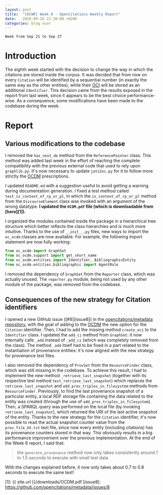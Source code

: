 ```yaml
---
layout: post
title:  "[OCWR] Week 8 - OpenCitations Weekly Report"
date:   2020-09-26 22:30:00 +0200
categories: blog ocwr
---
```

`Week from Sep 21 to Sep 27`

# Introduction
The eighth week started with the decision to change the way in which the citations are stored inside the corpus. It was decided that from
now on every `Citation` will be identified by a sequential number (in exactly the same way as the other entities), while their [OCI][oci]
will be stored as an additional `Identifier`. This decision came from the results exposed in the report from last week, since it appears to
be the best choice performance-wise. As a consequence, some modifications have been made to the codebase during the week.

# Report

## Various modifications to the codebase
I removed the `has_next_de` method from the `ReferencePointer` class. This method was added last week in the effort of reaching the complete
compatibility with the previous external code that used to rely upon `graphlib.py`. It's now necessary to update `jats2oc.py` for it to follow
more strictly the [OCDM][ocdm-2.0.1] prescriptions.

I updated `README.md` with a suggestion useful to avoid getting a warning during documentation generation. I fixed a test method called 
`test_is_context_of_rp_or_pl`, in which the `is_context_of_rp_or_pl` method from the `DiscourseElement` class was invoked with an argument
of the wrong datatype. **I updated the `OCDM.pdf` file (which is downloadable from [here][1]).**

I organized the modules contained inside the package in a hierarchical tree structure which better reflects the class hierarchies and is much 
more intuitive. Thanks to the use of `__init__.py` files, new ways to import the `oc_ocdm` classes are now available. For example, the following
import statement are now fully working:
```python
from oc_ocdm import GraphSet
from oc_ocdm.support import get_short_name
from oc_ocdm.entities import Identifier, BibliographicEntity
from oc_ocdm.entities.bibliographic import AgentRole
```

I removed the dependency of `GraphSet` from the `Reporter` class, which was actually unused. The `reporter.py` module, being not used by any 
other module of the package, was removed from the codebase.

## Consequences of the new strategy for Citation identifiers
I opened a new GitHub issue ([#8][issue8]) in the [opencitations/metadata repository][metadata_repo], with the goal of adding to the
[OCDM][ocdm-2.0.1] the new option for the `Citation` identifier. Then, I had to add the missing method `create_oci` to the `Identifier` class. I 
updated the `add_ci` method from `GraphSet`: it now internally calls `_add` instead of `_add_ci` (which was completely removed from the class).
The method `_add` itself had to be fixed in a part related to the instantiation of provenance entities: it's now aligned with the new strategy 
for provenance text files. 

I also removed the dependency of `ProvSet` from the `ResourceFinder` class, which was still missing in the codebase. To achieve this result, I 
had to implement the new method `_retrieve_last_snapshot` (together with its respective test method `test_retrieve_last_snapshot`) which 
replaces the `retrieve_last_snapshot` and `add_prov_triples_in_filesystem` methods from `ResourceFinder`. Previously, to find the 
last provenance snapshot of a particular entity, a local RDF storage file containing the data related to the entity was created (through the 
use of `add_prov_triples_in_filesystem`). Then, a SPARQL query was performed on the local file (by invoking `retrieve_last_snapshot`), which 
returned the URI of the last active snapshot of the entity. Thanks to the new strategy for the `Citation` identifier, it's now possible to read 
the actual snapshot counter value from the `prov_file_XX.txt` text file, since now every entity (including citations) has its provenance 
counters stored in that way. This obviously results in a big performance improvement over the previous implementation. At the end of the Week 6 
report, I said that:
> the `generate_provenance` method now only takes consistently around 1 to 1.5 seconds to execute with small test data

With the changes explained before, it now only takes about 0.7 to 0.8 seconds to execute the same test!

[ocdm-2.0.1]:          https://figshare.com/articles/Metadata_for_the_OpenCitations_Corpus/3443876
[oci]:                 https://figshare.com/articles/Open_Citation_Identifier_Definition/7127816
[metadata_repo]:       https://github.com/opencitations/metadata
[1]:                   {{ site.url }}/downloads/OCDM.pdf
[issue8]:              https://github.com/opencitations/metadata/issues/8
